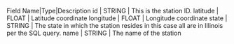 Field Name|Type|Description
id | STRING | This is the station ID.
latitude | FLOAT | Latitude coordinate
longitude | FLOAT | Longitude coordinate
state | STRING | The state in which the station resides in this case all are in Illinois per the SQL query.
name | STRING | The name of the station